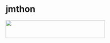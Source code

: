 # jmthon

<p align="left"><a href="https://heroku.com/deploy?template=https://github.com/hehesosis16/roz"> <img src="https://img.shields.io/badge/Deploy%20To%20Heroku-purple?style=for-the-badge&logo=heroku" width="320" height="58.45"/></a></p>
